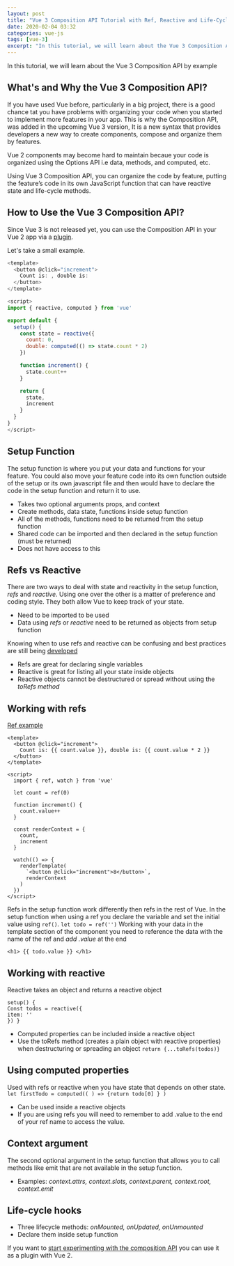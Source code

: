 ```yaml
---
layout: post
title: "Vue 3 Composition API Tutorial with Ref, Reactive and Life-Cycle Events Example"
date: 2020-02-04 03:32
categories: vue-js 
tags: [vue-3]
excerpt: "In this tutorial, we will learn about the Vue 3 Composition API by example" 
---
```


In this tutorial, we will learn about the Vue 3 Composition API by example

## What's and Why the Vue 3 Composition API?

If you have used Vue before, particularly in a big project, there is a good chance tat you have problems with organizing your code when you started to implement more features in your app. This is why the Composition API, was added in the upcoming Vue 3 version, It is a new syntax that provides developers a new way to create components, compose and organize them by features.


Vue 2 components may become hard to maintain becaue your code is organized using the Options API i.e  data, methods, and computed, etc.


Using Vue 3 Composition API, you can organize the code by feature, putting the feature’s code in its own JavaScript function that can have reactive state and life-cycle methods.


## How to Use the Vue 3 Composition API?

Since Vue 3 is not released yet, you can use the Composition API in your Vue 2 app via a  [plugin](https://github.com/vuejs/composition-api).

Let's take a small example.



```js
<template>
  <button @click="increment">
    Count is: , double is: 
  </button>
</template>

<script>
import { reactive, computed } from 'vue'

export default {
  setup() {
    const state = reactive({
      count: 0,
      double: computed(() => state.count * 2)
    })

    function increment() {
      state.count++
    }

    return {
      state,
      increment
    }
  }
}
</script>
```

## Setup Function

The setup function is where you put your data and functions for your feature. You could also move your feature code into its own function outside of the setup or its own javascript file and then would have to declare the code in the setup function and return it to use.

-   Takes two optional arguments props, and context
-   Create methods, data state, functions inside setup function
-   All of the methods, functions need to be returned from the setup function
-   Shared code can be imported and then declared in the setup function (must be returned)
-   Does not have access to this

## Refs vs Reactive

There are two ways to deal with state and reactivity in the setup function,  _refs_  and  _reactive_. Using one over the other is a matter of preference and coding style. They both allow Vue to keep track of your state.

-   Need to be imported to be used
-   Data using  _refs_  or  _reactive_  need to be returned as objects from setup function

Knowing when to use refs and reactive can be confusing and best practices are still being  [developed](https://vue-composition-api-rfc.netlify.com/#ref-vs-reactive)

-   Refs are great for declaring single variables
-   Reactive is great for listing all your state inside objects
-   Reactive objects cannot be destructured or spread without using the  _toRefs method_

## Working with refs

[Ref example](https://vue-composition-api-rfc.netlify.com/#api-introduction)

```
<template>
  <button @click="increment">
    Count is: {{ count.value }}, double is: {{ count.value * 2 }}
  </button>
</template>

<script>
  import { ref, watch } from 'vue'

  let count = ref(0)

  function increment() {
    count.value++
  }

  const renderContext = {
    count,
    increment
  }

  watch(() => {
    renderTemplate(
      `<button @click="increment">8</button>`,
      renderContext
    )
  })
</script>

```

Refs in the setup function work differently then refs in the rest of Vue. In the setup function when using a ref you declare the variable and set the initial value using  `ref()`.  `let todo = ref('')`  Working with your data in the template section of the component you need to reference the data with the name of the ref and  _add .value_  at the end

`<h1> {{ todo.value }} </h1>`

## Working with reactive

Reactive takes an object and returns a reactive object

```
setup() {
Const todos = reactive({
item: ''
}) }

```

-   Computed properties can be included inside a reactive object
-   Use the toRefs method (creates a plain object with reactive properties) when destructuring or spreading an object  `return {...toRefs(todos)}`

## Using computed properties

Used with refs or reactive when you have state that depends on other state.  `let firstTodo = computed(( ) => {return todo[0] } )`

-   Can be used inside a reactive objects
-   If you are using refs you will need to remember to add .value to the end of your ref name to access the value.

## Context argument

The second optional argument in the setup function that allows you to call methods like emit that are not available in the setup function.

-   Examples:  _context.attrs, context.slots, context.parent, context.root, context.emit_

## Life-cycle hooks

-   Three lifecycle methods:  _onMounted, onUpdated, onUnmounted_
-   Declare them inside setup function

If you want to  [start experimenting with the composition API](https://github.com/vuejs/composition-api)  you can use it as a plugin with Vue 2.
